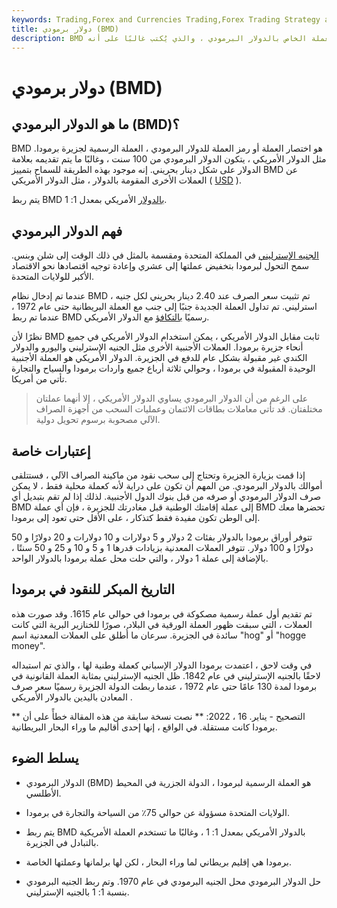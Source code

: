```yaml
---
keywords: Trading,Forex and Currencies Trading,Forex Trading Strategy and Education,Strategy and Education
title: دولار برمودي (BMD)
description: BMD هو اختصار لرمز العملة الخاص بالدولار البرمودي ، والذي يُكتب غالبًا على أنه BD $.
---
```


# دولار برمودي (BMD)
## ما هو الدولار البرمودي (BMD)؟

BMD هو اختصار العملة أو رمز العملة للدولار البرمودي ، العملة الرسمية لجزيرة برمودا. مثل الدولار الأمريكي ، يتكون الدولار البرمودي من 100 سنت ، وغالبًا ما يتم تقديمه بعلامة الدولار على شكل دينار بحريني. إنه موجود بهذه الطريقة للسماح بتمييز BMD عن العملات الأخرى المقومة بالدولار ، مثل الدولار الأمريكي ( [USD](/usd-united-states-dollar) ).

يتم ربط BMD [بالدولار](/currency-peg) الأمريكي بمعدل 1: 1.

## فهم الدولار البرمودي

[الجنيه الإسترليني](/gbp) في المملكة المتحدة ومقسمة بالمثل في ذلك الوقت إلى شلن وبنس. سمح التحول لبرمودا بتخفيض عملتها إلى عشري وإعادة توجيه اقتصادها نحو الاقتصاد الأكبر للولايات المتحدة.

عندما تم إدخال نظام BMD ، تم تثبيت سعر الصرف عند 2.40 دينار بحريني لكل جنيه استرليني. تم تداول العملة الجديدة جنبًا إلى جنب مع العملة البريطانية حتى عام 1972 ، عندما تم ربط BMD رسميًا [بالتكافؤ](/parityprice) مع الدولار الأمريكي.

نظرًا لأن BMD ثابت مقابل الدولار الأمريكي ، يمكن استخدام الدولار الأمريكي في جميع أنحاء جزيرة برمودا. العملات الأجنبية الأخرى مثل الجنيه الإسترليني واليورو والدولار الكندي غير مقبولة بشكل عام للدفع في الجزيرة. الدولار الأمريكي هو العملة الأجنبية الوحيدة المقبولة في برمودا ، وحوالي ثلاثة أرباع جميع واردات برمودا والسياح والتجارة تأتي من أمريكا.

> على الرغم من أن الدولار البرمودي يساوي الدولار الأمريكي ، إلا أنهما عملتان مختلفتان. قد تأتي معاملات بطاقات الائتمان وعمليات السحب من أجهزة الصراف الآلي مصحوبة برسوم تحويل دولية.

>

## إعتبارات خاصة

إذا قمت بزيارة الجزيرة وتحتاج إلى سحب نقود من ماكينة الصراف الآلي ، فستتلقى أموالك بالدولار البرمودي. من المهم أن تكون على دراية لأنه كعملة محلية فقط ، لا يمكن صرف الدولار البرمودي أو صرفه من قبل بنوك الدول الأجنبية. لذلك إذا لم تقم بتبديل أي BMD إلى عملة إقامتك الوطنية قبل مغادرتك للجزيرة ، فإن أي عملة BMD تحضرها معك إلى الوطن تكون مفيدة فقط كتذكار ، على الأقل حتى تعود إلى برمودا.

تتوفر أوراق برمودا بالدولار بفئات 2 دولار و 5 دولارات و 10 دولارات و 20 دولارًا و 50 دولارًا و 100 دولار. تتوفر العملات المعدنية بزيادات قدرها 1 و 5 و 10 و 25 و 50 سنتًا ، بالإضافة إلى عملة 1 دولار ، والتي حلت محل عملة برمودا بالدولار الواحد.

## التاريخ المبكر للنقود في برمودا

تم تقديم أول عملة رسمية مصكوكة في برمودا في حوالي عام 1615. وقد صورت هذه العملات ، التي سبقت ظهور العملة الورقية في البلاد ، صورًا للخنازير البرية التي كانت سائدة في الجزيرة. سرعان ما أُطلق على العملات المعدنية اسم "hog" أو "hogge money".

في وقت لاحق ، اعتمدت برمودا الدولار الإسباني كعملة وطنية لها ، والذي تم استبداله لاحقًا بالجنيه الإسترليني في عام 1842. ظل الجنيه الإسترليني بمثابة العملة القانونية في برمودا لمدة 130 عامًا حتى عام 1972 ، عندما ربطت الدولة الجزيرة رسميًا سعر صرف المعادن باليدين بالدولار الأمريكي .

** التصحيح - يناير. 16 ، 2022: ** نصت نسخة سابقة من هذه المقالة خطأً على أن برمودا كانت مستقلة. في الواقع ، إنها إحدى أقاليم ما وراء البحار البريطانية.

## يسلط الضوء

- الدولار البرمودي (BMD) هو العملة الرسمية لبرمودا ، الدولة الجزرية في المحيط الأطلسي.

- الولايات المتحدة مسؤولة عن حوالي 75٪ من السياحة والتجارة في برمودا.

- يتم ربط BMD بالدولار الأمريكي بمعدل 1: 1 ، وغالبًا ما تستخدم العملة الأمريكية بالتبادل في الجزيرة.

- برمودا هي إقليم بريطاني لما وراء البحار ، لكن لها برلمانها وعملتها الخاصة.

- حل الدولار البرمودي محل الجنيه البرمودي في عام 1970. وتم ربط الجنيه البرمودي بنسبة 1: 1 بالجنيه الإسترليني.

